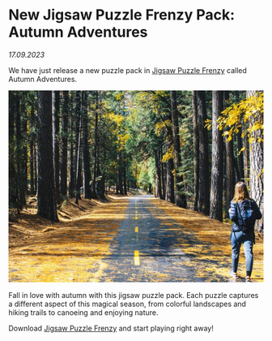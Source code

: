 # New Jigsaw Puzzle Frenzy Pack: Autumn Adventures

_17.09.2023_

We have just release a new puzzle pack in [Jigsaw Puzzle Frenzy](https://www.microsoft.com/store/apps/9WZDNCRDDQBM?cid=frenzygames) called Autumn Adventures.

![Autumn Adventures](images/packs/autumn-adventures0.jpg?w=640)

Fall in love with autumn with this jigsaw puzzle pack. Each puzzle captures a different aspect of this magical season, from colorful landscapes and hiking trails to canoeing and enjoying nature.

Download [Jigsaw Puzzle Frenzy](https://www.microsoft.com/store/apps/9WZDNCRDDQBM?cid=frenzygames) and start playing right away!
